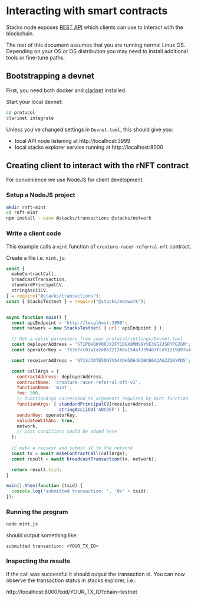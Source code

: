 # Interacting with smart contracts

Stacks node exposes [REST API](https://docs.hiro.so/api) which
clients can use to interact with the blockchain.

The rest of this document assumes that you are running normal
Linux OS. Depending on your OS or OS distribution you may need to
install additional tools or fine-tune paths.

## Bootstrapping a devnet

First, you need both docker and
[clarinet](https://github.com/hirosystems/clarinet) installed. 

Start your local devnet:

```sh
cd protocol
clarinet integrate
```

Unless you've changed settings in `Devnet.toml`, this should give
you:

- local API node listening at http://localhost:3999
- local stacks explorer service running at http://localhost:8000

## Creating client to interact with the rNFT contract

For convenience we use NodeJS for client development. 

### Setup a NodeJS project

```sh
mkdir rnft-mint
cd rnft-mint
npm install --save @stacks/transactions @stacks/network
```
### Write a client code

This example calls a `mint` function of
`creature-racer-referral-nft` contract. 

Create a file i.e. `mint.js`:

```javascript
const {
  makeContractCall,
  broadcastTransaction,
  standardPrincipalCV,
  stringAsciiCV,
} = require("@stacks/transactions");
const { StacksTestnet } = require("@stacks/network");


async function main() {
  const apiEndpoint = 'http://localhost:3999';
  const network = new StacksTestnet( { url: apiEndpoint } );

  // Get a valid parameters from your protocol/settings/Devnet.toml
  const deployerAddress = 'ST1PQHQKV0RJXZFY1DGX8MNSNYVE3VGZJSRTPGZGM';
  const operatorKey = '753b7cc01a1a2e86221266a154af739463fce51219d97e4f856cd7200c3bd2a601

  const receiverAddress = 'ST1SJ3DTE5DN7X54YDH5D64R3BCB6A2AG2ZQ8YPD5';

  const callArgs = {
    contractAddress: deployerAddress,
    contractName: 'creature-racer-referral-nft-v1',
    functionName: 'mint',
    fee: 500,
    // functionArgs correspond to arguments required by mint function
    functionArgs: [ standardPrincipalCV(receiverAddress),
                    stringAsciiCV('ABCDEF') ],
    senderKey: operatorKey,
    validateWithAbi: true,
    network,
    // post conditions could be added here
  };
  
  // make a request and submit it to the network
  const tx = await makeContractCall(callArgs);
  const result = await broadcastTransaction(tx, network);

  return result.txid;
}

main().then(function (txid) {
  console.log('submitted transaction: ', '0x' + txid);
});
```

### Running the program

```sh
node mint.js
```

should output something like:

```
submitted transaction: <YOUR_TX_ID>
```

### Inspecting the results

If the call was successful it should output the transaction
id. You can now observe the transaction status in stacks
explorer, i.e.:

http://localhost:8000/txid/YOUR_TX_ID?chain=testnet

